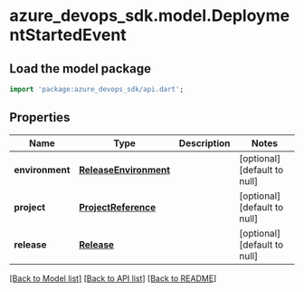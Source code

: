 # azure_devops_sdk.model.DeploymentStartedEvent

## Load the model package
```dart
import 'package:azure_devops_sdk/api.dart';
```

## Properties
Name | Type | Description | Notes
------------ | ------------- | ------------- | -------------
**environment** | [**ReleaseEnvironment**](ReleaseEnvironment.md) |  | [optional] [default to null]
**project** | [**ProjectReference**](ProjectReference.md) |  | [optional] [default to null]
**release** | [**Release**](Release.md) |  | [optional] [default to null]

[[Back to Model list]](../README.md#documentation-for-models) [[Back to API list]](../README.md#documentation-for-api-endpoints) [[Back to README]](../README.md)


